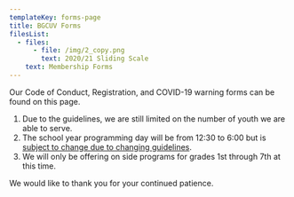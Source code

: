 ```yaml
---
templateKey: forms-page
title: BGCUV Forms
filesList:
  - files:
      - file: /img/2_copy.png
        text: 2020/21 Sliding Scale
    text: Membership Forms
---
```

Our Code of Conduct, Registration, and COVID-19 warning forms can be found on this page.

1. Due to the guidelines, we are still limited on the number of youth we are able to serve.
2. The school year programming day will be from 12:30 to 6:00 but is <ins>subject to change due to changing guidelines</ins>.
3. We will only be offering on side programs for grades 1st through 7th at this time.

We would like to thank you for your continued patience.